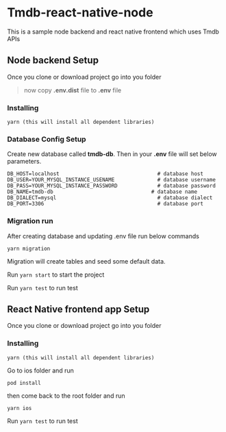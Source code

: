 # Tmdb-react-native-node
This is a sample node backend and react native frontend which uses Tmdb APIs

## Node backend Setup

Once you clone or download project go into you folder

> now copy **.env.dist** file to **.env** file

### Installing

```
yarn (this will install all dependent libraries)
```

### Database Config Setup

Create new database called **tmdb-db**.
Then in your **.env** file will set below parameters.

```
DB_HOST=localhost                                # database host
DB_USER=YOUR_MYSQL_INSTANCE_USENAME              # database username
DB_PASS=YOUR_MYSQL_INSTANCE_PASSWORD             # database password
DB_NAME=tmdb-db                                # database name
DB_DIALECT=mysql                                 # database dialect
DB_PORT=3306                                     # database port
```

### Migration run

After creating database and updating .env file run below commands

```
yarn migration
```

Migration will create tables and seed some default data.

Run `yarn start` to start the project

Run `yarn test` to run test



## React Native frontend app Setup

Once you clone or download project go into you folder
### Installing

```
yarn (this will install all dependent libraries)
```

Go to ios folder and run 
```
pod install
```
then come back to the root folder and run 

```
yarn ios
```

Run `yarn test` to run test